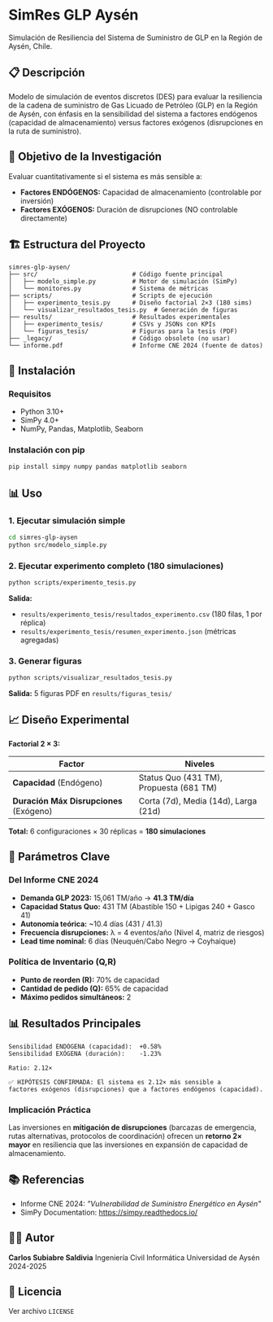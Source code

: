 # SimRes GLP Aysén

Simulación de Resiliencia del Sistema de Suministro de GLP en la Región de Aysén, Chile.

## 📋 Descripción

Modelo de simulación de eventos discretos (DES) para evaluar la resiliencia de la cadena de suministro de Gas Licuado de Petróleo (GLP) en la Región de Aysén, con énfasis en la sensibilidad del sistema a factores endógenos (capacidad de almacenamiento) versus factores exógenos (disrupciones en la ruta de suministro).

## 🎯 Objetivo de la Investigación

Evaluar cuantitativamente si el sistema es más sensible a:
- **Factores ENDÓGENOS:** Capacidad de almacenamiento (controlable por inversión)
- **Factores EXÓGENOS:** Duración de disrupciones (NO controlable directamente)

## 🏗️ Estructura del Proyecto

```
simres-glp-aysen/
├── src/                          # Código fuente principal
│   ├── modelo_simple.py          # Motor de simulación (SimPy)
│   └── monitores.py              # Sistema de métricas
├── scripts/                      # Scripts de ejecución
│   ├── experimento_tesis.py      # Diseño factorial 2×3 (180 sims)
│   └── visualizar_resultados_tesis.py  # Generación de figuras
├── results/                      # Resultados experimentales
│   ├── experimento_tesis/        # CSVs y JSONs con KPIs
│   └── figuras_tesis/            # Figuras para la tesis (PDF)
├── _legacy/                      # Código obsoleto (no usar)
└── informe.pdf                   # Informe CNE 2024 (fuente de datos)
```

## 🚀 Instalación

### Requisitos

- Python 3.10+
- SimPy 4.0+
- NumPy, Pandas, Matplotlib, Seaborn

### Instalación con pip

```bash
pip install simpy numpy pandas matplotlib seaborn
```

## 📊 Uso

### 1. Ejecutar simulación simple

```bash
cd simres-glp-aysen
python src/modelo_simple.py
```

### 2. Ejecutar experimento completo (180 simulaciones)

```bash
python scripts/experimento_tesis.py
```

**Salida:**
- `results/experimento_tesis/resultados_experimento.csv` (180 filas, 1 por réplica)
- `results/experimento_tesis/resumen_experimento.json` (métricas agregadas)

### 3. Generar figuras

```bash
python scripts/visualizar_resultados_tesis.py
```

**Salida:** 5 figuras PDF en `results/figuras_tesis/`

## 📈 Diseño Experimental

**Factorial 2 × 3:**

| Factor | Niveles |
|--------|---------|
| **Capacidad** (Endógeno) | Status Quo (431 TM), Propuesta (681 TM) |
| **Duración Máx Disrupciones** (Exógeno) | Corta (7d), Media (14d), Larga (21d) |

**Total:** 6 configuraciones × 30 réplicas = **180 simulaciones**

## 🔑 Parámetros Clave

### Del Informe CNE 2024

- **Demanda GLP 2023:** 15,061 TM/año → **41.3 TM/día**
- **Capacidad Status Quo:** 431 TM (Abastible 150 + Lipigas 240 + Gasco 41)
- **Autonomía teórica:** ~10.4 días (431 / 41.3)
- **Frecuencia disrupciones:** λ = 4 eventos/año (Nivel 4, matriz de riesgos)
- **Lead time nominal:** 6 días (Neuquén/Cabo Negro → Coyhaique)

### Política de Inventario (Q,R)

- **Punto de reorden (R):** 70% de capacidad
- **Cantidad de pedido (Q):** 65% de capacidad
- **Máximo pedidos simultáneos:** 2

## 📊 Resultados Principales

```
Sensibilidad ENDÓGENA (capacidad):  +0.58%
Sensibilidad EXÓGENA (duración):    -1.23%

Ratio: 2.12×

✅ HIPÓTESIS CONFIRMADA: El sistema es 2.12× más sensible a
factores exógenos (disrupciones) que a factores endógenos (capacidad).
```

### Implicación Práctica

Las inversiones en **mitigación de disrupciones** (barcazas de emergencia, rutas alternativas, protocolos de coordinación) ofrecen un **retorno 2× mayor** en resiliencia que las inversiones en expansión de capacidad de almacenamiento.

## 📚 Referencias

- Informe CNE 2024: *"Vulnerabilidad de Suministro Energético en Aysén"*
- SimPy Documentation: https://simpy.readthedocs.io/

## 👨‍💻 Autor

**Carlos Subiabre Saldivia**
Ingeniería Civil Informática
Universidad de Aysén
2024-2025

## 📄 Licencia

Ver archivo `LICENSE`
